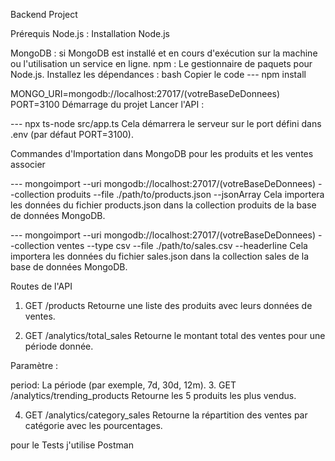 Backend Project

Prérequis
Node.js : Installation Node.js

MongoDB : si MongoDB est installé et en cours d'exécution sur la machine ou l'utilisation un service en ligne.
npm : Le gestionnaire de paquets pour Node.js.
Installez les dépendances :
bash
Copier le code
---  npm install

MONGO_URI=mongodb://localhost:27017/(votreBaseDeDonnees)
PORT=3100
Démarrage du projet
Lancer l'API :

---  npx ts-node src/app.ts
Cela démarrera le serveur sur le port défini dans  .env (par défaut PORT=3100).

Commandes d'Importation dans MongoDB pour les produits et les ventes associer 

---  mongoimport --uri mongodb://localhost:27017/(votreBaseDeDonnees) --collection produits --file ./path/to/products.json --jsonArray
Cela importera les données du fichier products.json dans la collection produits de la base de données MongoDB.

---  mongoimport --uri mongodb://localhost:27017/(votreBaseDeDonnees) --collection ventes --type csv --file ./path/to/sales.csv --headerline
Cela importera les données du fichier sales.json dans la collection sales de la base de données MongoDB.

Routes de l'API
1. GET /products
Retourne une liste des produits avec leurs données de ventes.

2. GET /analytics/total_sales
Retourne le montant total des ventes pour une période donnée.

Paramètre :

period: La période (par exemple, 7d, 30d, 12m).
3. GET /analytics/trending_products
Retourne les 5 produits les plus vendus.

4. GET /analytics/category_sales
Retourne la répartition des ventes par catégorie avec les pourcentages.

pour le Tests j'utilise
Postman 
